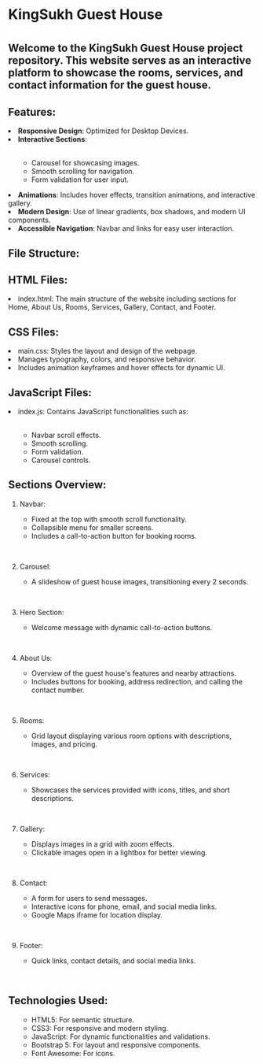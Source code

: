 <h1>KingSukh Guest House<h1>

<h2>Welcome to the KingSukh Guest House project repository. This website serves as an interactive platform to showcase the rooms, services, and contact information for the guest house.</h2>

<h2>Features:</h2>

<li><strong>Responsive Design</strong>: Optimized for Desktop Devices.</li>

<li><strong>Interactive Sections</strong>:</li><br>
<ul>
        <ul>
        <li>Carousel for showcasing images.</li>
        <li>Smooth scrolling for navigation.</li>
        <li>Form validation for user input.</li>
        </ul>
</ul>
<li><strong>Animations</strong>: Includes hover effects, transition animations, and interactive gallery.</li>

<li><strong>Modern Design</strong>: Use of linear gradients, box shadows, and modern UI components.</li>

<li><strong>Accessible Navigation</strong>: Navbar and links for easy user interaction.</li>


<h2>File Structure:</h2>

<h2>HTML Files:</h2>

<li>index.html: The main structure of the website including sections for Home, About Us, Rooms, Services, Gallery, Contact, and Footer.</li>

<h2>CSS Files:</h2>

<li>main.css: Styles the layout and design of the webpage.</li>
<li>Manages typography, colors, and responsive behavior.</li>
<li>Includes animation keyframes and hover effects for dynamic UI.</li>

<h2>JavaScript Files:</h2>

<li>index.js: Contains JavaScript functionalities such as:</li><br>
<ul>
    <ul>
    <li>Navbar scroll effects.</li>
    <li>Smooth scrolling.</li>
    <li>Form validation.</>
    <li>Carousel controls.</li>
    </ul>
</ul>


<h2>Sections Overview:</h2>

1. Navbar:

<ul>
    <ul>
        <li>Fixed at the top with smooth scroll functionality.</li>
        <li>Collapsible menu for smaller screens.</li>
        <li>Includes a call-to-action button for booking rooms.</li>
    </ul>
</ul>
<br>

2. Carousel:

<ul>
    <ul>
        <li>A slideshow of guest house images, transitioning every 2 seconds.</li>
    </ul>
</ul>
<br>

3. Hero Section:

<ul>
    <ul>
        <li>Welcome message with dynamic call-to-action buttons.</li>
    </ul>
</ul>
<br>

4. About Us:

<ul>
    <ul> 
        <li>Overview of the guest house's features and nearby attractions.</li>
        <li>Includes buttons for booking, address redirection, and calling the contact number.</li>
    </ul>
</ul>
<br>

5. Rooms:

<ul>
    <ul>
        <li>Grid layout displaying various room options with descriptions, images, and pricing.</li>
    </ul>
</ul>
<br>

6. Services:

<ul>
    <ul>
        <li>Showcases the services provided with icons, titles, and short descriptions.</li>
    </ul>
</ul>
<br>

7. Gallery:

<uL>
    <ul>
        <li>Displays images in a grid with zoom effects.</li>
        <li>Clickable images open in a lightbox for better viewing.</li>
    </uL>
</ul>
<br>

8. Contact:

<ul>
    <ul>
        <li>A form for users to send messages.</li>
        <li>Interactive icons for phone, email, and social media links.</li>
        <li>Google Maps iframe for location display.</li>
    </ul>
</ul>
<br>

9. Footer:

<ul>
    <ul>
        <li>Quick links, contact details, and social media links.</li>
    </ul>
</ul>
<br>

<h2>Technologies Used:</h2>
<ul>
    <ul>
    <li>HTML5: For semantic structure.</li>
    <li>CSS3: For responsive and modern styling.</li>
    <li>JavaScript: For dynamic functionalities and validations.</li>
    <li>Bootstrap 5: For layout and responsive components.</li>
    <li>Font Awesome: For icons.</li>
    </ul>
</ul>

